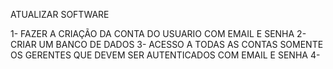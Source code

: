 ATUALIZAR SOFTWARE 

1- FAZER A CRIAÇÃO DA CONTA DO USUARIO COM EMAIL E SENHA
2- CRIAR UM BANCO DE DADOS
3- ACESSO A TODAS AS CONTAS SOMENTE OS GERENTES QUE DEVEM SER AUTENTICADOS COM EMAIL E SENHA
4- 